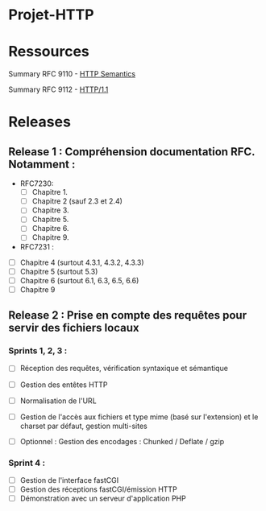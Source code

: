 # Projet-HTTP

# Ressources

Summary RFC 9110 - [HTTP Semantics](https://www.bortzmeyer.org/9110.html)

Summary RFC 9112 - [HTTP/1.1](https://www.bortzmeyer.org/9112.html)

# Releases

## Release 1 : Compréhension documentation RFC. Notamment :
  * RFC7230:
    * [ ] Chapitre 1.
    * [ ] Chapitre 2 (sauf 2.3 et 2.4)
    * [ ] Chapitre 3.
    * [ ] Chapitre 5.
    * [ ] Chapitre 6.
    * [ ] Chapitre 9.
  * RFC7231 :
  * [ ] Chapitre 4 (surtout 4.3.1, 4.3.2, 4.3.3)
  * [ ] Chapitre 5 (surtout 5.3)
  * [ ] Chapitre 6 (surtout 6.1, 6.3, 6.5, 6.6)
  * [ ] Chapitre 9

## Release 2 : Prise en compte des requêtes pour servir des fichiers locaux

### Sprints 1, 2, 3 :
 * [ ] Réception des requêtes, vérification syntaxique et sémantique
 * [ ] Gestion des entêtes HTTP
 * [ ] Normalisation de l'URL
 * [ ] Gestion de l'accès aux fichiers et type mime (basé sur l'extension) et le charset par défaut, gestion multi-sites
 * [ ] Optionnel : Gestion des encodages : Chunked / Deflate / gzip


### Sprint 4 :
  * [ ] Gestion de l'interface fastCGI
  * [ ] Gestion des réceptions fastCGI/émission HTTP
  * [ ] Démonstration avec un serveur d'application PHP
